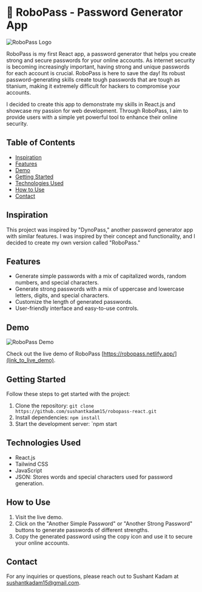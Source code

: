 # 🤖 RoboPass - Password Generator App

![RoboPass Logo](https://robopass.netlify.app/static/media/logo.620ebac3a06605992961.png)

RoboPass is my first React app, a password generator that helps you create strong and secure passwords for your online accounts. As internet security is becoming increasingly important, having strong and unique passwords for each account is crucial. RoboPass is here to save the day! Its robust password-generating skills create tough passwords that are tough as titanium, making it extremely difficult for hackers to compromise your accounts.

I decided to create this app to demonstrate my skills in React.js and showcase my passion for web development. Through RoboPass, I aim to provide users with a simple yet powerful tool to enhance their online security.

## Table of Contents

- [Inspiration](#Inspiration)
- [Features](#features)
- [Demo](#demo)
- [Getting Started](#getting-started)
- [Technologies Used](#technologies-used)
- [How to Use](#how-to-use)
- [Contact](#contact)


## Inspiration

This project was inspired by "DynoPass," another password generator app with similar features. I was inspired by their concept and functionality, and I decided to create my own version called "RoboPass."

## Features

- Generate simple passwords with a mix of capitalized words, random numbers, and special characters.
- Generate strong passwords with a mix of uppercase and lowercase letters, digits, and special characters.
- Customize the length of generated passwords.
- User-friendly interface and easy-to-use controls.

## Demo

![RoboPass Demo](https://robopass.netlify.app/static/media/logo.620ebac3a06605992961.png)

Check out the live demo of RoboPass [https://robopass.netlify.app/](link_to_live_demo).

## Getting Started

Follow these steps to get started with the project:

1. Clone the repository: `git clone https://github.com/sushantkadam15/robopass-react.git`
2. Install dependencies: `npm install`
3. Start the development server: `npm start

## Technologies Used

- React.js
- Tailwind CSS
- JavaScript
- JSON: Stores words and special characters used for password generation.

## How to Use

1. Visit the live demo.
2. Click on the "Another Simple Password" or "Another Strong Password" buttons to generate passwords of different strengths.
3. Copy the generated password using the copy icon and use it to secure your online accounts.

## Contact

For any inquiries or questions, please reach out to Sushant Kadam at [sushantkadam15@gmail.com](mailto:sushantkadam15@gmail.com).

